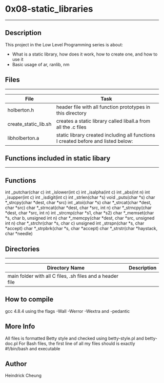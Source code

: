 # 0x08-static_libraries
---
## Description

This project in the Low Level Programming series is about:
* What is a static library, how does it work, how to create one, and how to use it
* Basic usage of ar, ranlib, nm

## Files
---
File|Task
---|---
holberton.h | header file with all function prototypes in this directory
create_static_lib.sh | creates a static library called liball.a from all the .c files
libholberton.a | static library created including all functions I created before and listed below:

## Functions included in static libary
---
Functions
---
int _putchar(char c)
int _islower(int c)
int _isalpha(int c)
int _abs(int n)
int _isupper(int c)
int _isdigit(int c)
int _strlen(char *s)
void _puts(char *s)
char *_strcpy(char *dest, char *src)
int _atoi(char *s)
char *_strcat(char *dest, char *src)
char *_strncat(char *dest, char *src, int n)
char *_strncpy(char *dest, char *src, int n)
int _strcmp(char *s1, char *s2)
char *_memset(char *s, char b, unsigned int n)
char *_memcpy(char *dest, char *src, unsigned int n)
char *_strchr(char *s, char c)
unsigned int _strspn(char *s, char *accept)
char *_strpbrk(char *s, char *accept)
char *_strstr(char *haystack, char *needle)

## Directories
---
Directory Name | Description
---|---
| main folder with all C files, .sh files and a header file

## How to compile
gcc 4.8.4 using the flags -Wall -Werror -Wextra and -pedantic

## More Info
All files is formatted Betty style and checked using betty-style.pl and betty-doc.pl
For Bash files, the first line of all my files should is exactly #!/bin/bash and executable

## Author
Heindrick Cheung
